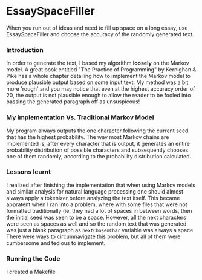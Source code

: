 EssaySpaceFiller
================

When you run out of ideas and need to fill up space on a long essay, use EssaySpaceFiller and 
choose the accuracy of the randomly generated text.  

<h3>Introduction</h3>
In order to generate the text, I based my algorithm <b>loosely</b> on the Markov model. 
A great book entitled "The Practice of Programming" by Kernighan & Pike has a whole 
chapter detailing how to implement the Markov model to produce plausible output
based on some input text. My method was a bit more 'rough' and you may notice that
even at the highest accuracy order of 20, the output is not plausible enough
to allow the reader to be fooled into passing the generated paragraph off as unsuspicous!

<h3>My implementation Vs. Traditional Markov Model</h3>
My program always outputs the one character following the current seed that has the highest probability. 
The way most Markov chains are implemented is, after every character that is output, it generates 
an entire probability distribution of possible characters and subsequently chooses one of them randomly, 
according to the probability distribution calculated. 

<h3>Lessons learnt</h3>
I realized after finishing the implementation that when using Markov models and
similar analysis for natural language processing one should almost
always apply a tokenizer before analyzing the text itself. This became appratent when
I ran into a problem, where with some files that were not formatted traditionally (ie. they had a lot of spaces 
in between words, then the initial seed was seen to be a space. However, all the next characters 
were seen as spaces as well and so the random text that was generated was just a blank paragraph as 
<code>nextChosenChar</code> variable was always a space. There were ways to circumnavigate this problem, but all of
them were cumbersome and tedious to implement.

<h3>Running the Code</h3>
I created a Makefile